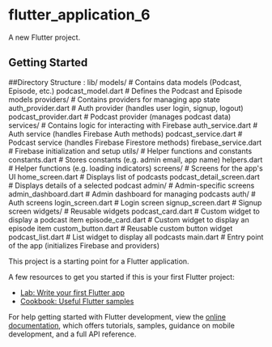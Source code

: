 # flutter_application_6

A new Flutter project.

## Getting Started

##Directory Structure :
lib/
  models/                # Contains data models (Podcast, Episode, etc.)
    podcast_model.dart   # Defines the Podcast and Episode models
  providers/             # Contains providers for managing app state
    auth_provider.dart   # Auth provider (handles user login, signup, logout)
    podcast_provider.dart # Podcast provider (manages podcast data)
  services/              # Contains logic for interacting with Firebase
    auth_service.dart    # Auth service (handles Firebase Auth methods)
    podcast_service.dart # Podcast service (handles Firebase Firestore methods)
    firebase_service.dart # Firebase initialization and setup
  utils/                 # Helper functions and constants
    constants.dart       # Stores constants (e.g. admin email, app name)
    helpers.dart         # Helper functions (e.g. loading indicators)
  screens/               # Screens for the app's UI
    home_screen.dart     # Displays list of podcasts
    podcast_detail_screen.dart # Displays details of a selected podcast
    admin/               # Admin-specific screens
      admin_dashboard.dart # Admin dashboard for managing podcasts
    auth/                # Auth screens
      login_screen.dart   # Login screen
      signup_screen.dart  # Signup screen
  widgets/               # Reusable widgets
    podcast_card.dart    # Custom widget to display a podcast item
    episode_card.dart    # Custom widget to display an episode item
    custom_button.dart   # Reusable custom button widget
    podcast_list.dart    # List widget to display all podcasts
  main.dart              # Entry point of the app (initializes Firebase and providers)

This project is a starting point for a Flutter application.

A few resources to get you started if this is your first Flutter project:

- [Lab: Write your first Flutter app](https://docs.flutter.dev/get-started/codelab)
- [Cookbook: Useful Flutter samples](https://docs.flutter.dev/cookbook)

For help getting started with Flutter development, view the
[online documentation](https://docs.flutter.dev/), which offers tutorials,
samples, guidance on mobile development, and a full API reference.
